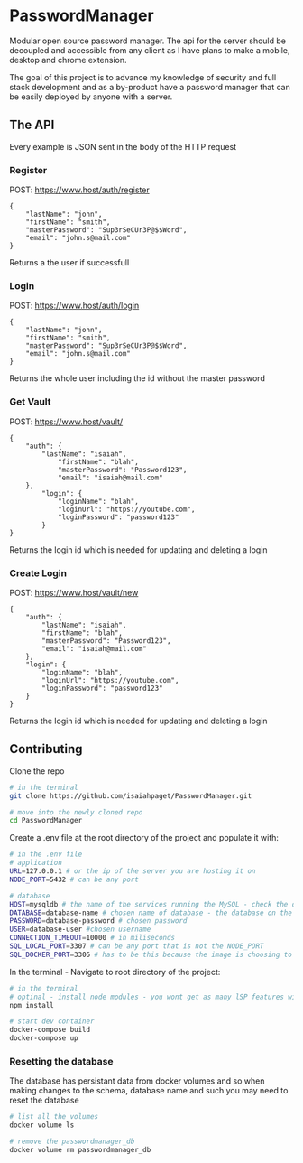 # PasswordManager

Modular open source password manager. The api for the server should be decoupled and accessible from
any client as I have plans to make a mobile, desktop and chrome extension.

The goal of this project is to advance my knowledge of security and full stack development
and as a by-product have a password manager that can be easily deployed by anyone with a server.

## The API

Every example is JSON sent in the body of the HTTP request

### Register
POST: https://www.host/auth/register
```
{
    "lastName": "john",
    "firstName": "smith",
    "masterPassword": "Sup3rSeCUr3P@$$Word",
    "email": "john.s@mail.com"
}
```

Returns a the user if successfull

### Login
POST: https://www.host/auth/login
```
{
    "lastName": "john",
    "firstName": "smith",
    "masterPassword": "Sup3rSeCUr3P@$$Word",
    "email": "john.s@mail.com"
}
```

Returns the whole user including the id without the master password

### Get Vault
POST: https://www.host/vault/
```
{
    "auth": {
        "lastName": "isaiah",
            "firstName": "blah",
            "masterPassword": "Password123",
            "email": "isaiah@mail.com"
    },
        "login": {
            "loginName": "blah",
            "loginUrl": "https://youtube.com",
            "loginPassword": "password123"
        }
}
```

Returns the login id which is needed for updating and deleting a login

### Create Login
POST: https://www.host/vault/new
```
{
    "auth": {
        "lastName": "isaiah",
        "firstName": "blah",
        "masterPassword": "Password123",
        "email": "isaiah@mail.com"
    },
    "login": {
        "loginName": "blah",
        "loginUrl": "https://youtube.com",
        "loginPassword": "password123"
    }
}
```

Returns the login id which is needed for updating and deleting a login

## Contributing

Clone the repo
```bash
# in the terminal
git clone https://github.com/isaiahpaget/PasswordManager.git

# move into the newly cloned repo
cd PasswordManager
```

Create a .env file at the root directory of the project and populate it with:
```bash
# in the .env file
# application
URL=127.0.0.1 # or the ip of the server you are hosting it on
NODE_PORT=5432 # can be any port

# database
HOST=mysqldb # the name of the services running the MySQL - check the docker-compose.yaml
DATABASE=database-name # chosen name of database - the database on the MySQL server
PASSWORD=database-password # chosen password
USER=database-user #chosen username
CONNECTION_TIMEOUT=10000 # in miliseconds
SQL_LOCAL_PORT=3307 # can be any port that is not the NODE_PORT
SQL_DOCKER_PORT=3306 # has to be this because the image is choosing to operate on this port

```
In the terminal - Navigate to root directory of the project:
``` bash
# in the terminal
# optinal - install node modules - you wont get as many lSP features without
npm install

# start dev container
docker-compose build
docker-compose up
```

### Resetting the database
The database has persistant data from docker volumes and so when making changes to the schema, database name and such you may need to reset the database
```bash
# list all the volumes
docker volume ls

# remove the passwordmanager_db
docker volume rm passwordmanager_db

```
